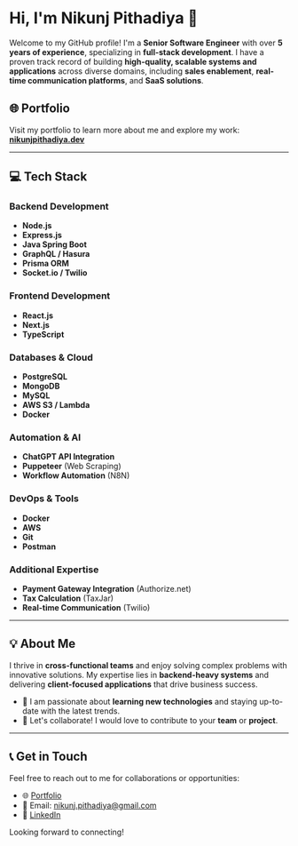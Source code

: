 # Hi, I'm Nikunj Pithadiya 👋  

Welcome to my GitHub profile! I'm a **Senior Software Engineer** with over **5 years of experience**, specializing in **full-stack development**. I have a proven track record of building **high-quality, scalable systems and applications** across diverse domains, including **sales enablement**, **real-time communication platforms**, and **SaaS solutions**.  

## 🌐 Portfolio  
Visit my portfolio to learn more about me and explore my work:  
[**nikunjpithadiya.dev**](https://nikunjpithadiya.dev)  

---

## 💻 Tech Stack  

### Backend Development  
- **Node.js**  
- **Express.js**  
- **Java Spring Boot**  
- **GraphQL / Hasura**  
- **Prisma ORM**  
- **Socket.io / Twilio**  

### Frontend Development  
- **React.js**  
- **Next.js**  
- **TypeScript**  

### Databases & Cloud  
- **PostgreSQL**  
- **MongoDB**  
- **MySQL**  
- **AWS S3 / Lambda**  
- **Docker**  

### Automation & AI  
- **ChatGPT API Integration**  
- **Puppeteer** (Web Scraping)  
- **Workflow Automation** (N8N)  

### DevOps & Tools  
- **Docker**  
- **AWS**  
- **Git**  
- **Postman**  

### Additional Expertise  
- **Payment Gateway Integration** (Authorize.net)  
- **Tax Calculation** (TaxJar)  
- **Real-time Communication** (Twilio)  

---

## 💡 About Me  

I thrive in **cross-functional teams** and enjoy solving complex problems with innovative solutions. My expertise lies in **backend-heavy systems** and delivering **client-focused applications** that drive business success.  

- 🎯 I am passionate about **learning new technologies** and staying up-to-date with the latest trends.  
- 🤝 Let's collaborate! I would love to contribute to your **team** or **project**.  

---

## 📞 Get in Touch  

Feel free to reach out to me for collaborations or opportunities:  
- 🌐 [Portfolio](https://nikunjpithadiya.dev)  
- 📧 Email: nikunj.pithadiya@gmail.com  
- 💼 [LinkedIn](https://linkedin.com/in/nikunjpithadiya)  

Looking forward to connecting!  
